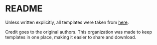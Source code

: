 # README

Unless written explicitly, all templates were taken from [here](https://www.freshdesignweb.com/free-404-error-page-template/).

Credit goes to the original authors. This organization was made to keep templates in one place, making it easier to share and download.
